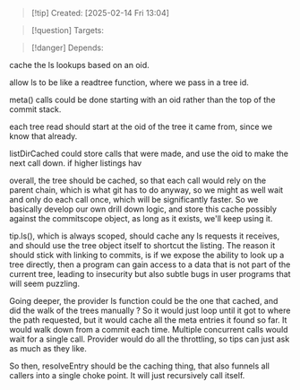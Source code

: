 
>[!tip] Created: [2025-02-14 Fri 13:04]

>[!question] Targets: 

>[!danger] Depends: 

cache the ls lookups based on an oid.

allow ls to be like a readtree function, where we pass in a tree id.

meta() calls could be done starting with an oid rather than the top of the commit stack.

each tree read should start at the oid of the tree it came from, since we know that already.

listDirCached could store calls that were made, and use the oid to make the next call down.
if higher listings hav

overall, the tree should be cached, so that each call would rely on the parent chain, which is what git has to do anyway, so we might as well wait and only do each call once, which will be significantly faster.
So we basically develop our own drill down logic, and store this cache possibly against the commitscope object, as long as it exists, we'll keep using it.

tip.ls(), which is always scoped, should cache any ls requests it receives, and should use the tree object itself to shortcut the listing.  The reason it should stick with linking to commits, is if we expose the ability to look up a tree directly, then a program can gain access to a data that is not part of the current tree, leading to insecurity but also subtle bugs in user programs that will seem puzzling.

Going deeper, the provider ls function could be the one that cached, and did the walk of the trees manually ?  So it would just loop until it got to where the path requested, but it would cache all the meta entries it found so far.  It would walk down from a commit each time.  Multiple concurrent calls would wait for a single call.  Provider would do all the throttling, so tips can just ask as much as they like.

So then, resolveEntry should be the caching thing, that also funnels all callers into a single choke point.  It will just recursively call itself.